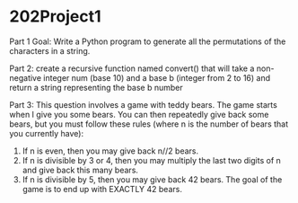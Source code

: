 # 202Project1
Part 1 Goal: Write a Python program to generate all the permutations of the characters in a string. 


Part 2: create a recursive function named convert() that will take a non-negative
integer num (base 10) and a base b (integer from 2 to 16) and return a string representing the base b number



Part 3: This question involves a game with teddy bears. The game starts when I give you some bears. You can then
repeatedly give back some bears, but you must follow these rules (where n is the number of bears that you
currently have):
1. If n is even, then you may give back n//2 bears.
2. If n is divisible by 3 or 4, then you may multiply the last two digits of n and give back this many bears.
3. If n is divisible by 5, then you may give back 42 bears.
The goal of the game is to end up with EXACTLY 42 bears.
